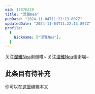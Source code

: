 ```yaml
---
mid: 17576229
title: "涅雅Nea"
pubDate: "2024-11-04T11:22:13.807Z"
updatedDate: "2024-11-04T11:22:13.807Z"
profile:
  {
    Nickname: ["涅雅Nea"],
  }
---
```


关注[涅雅Nea](https://space.bilibili.com/17576229)谢谢喵~ 关注[涅雅Nea](https://space.bilibili.com/17576229)谢谢喵~

## 此条目有待补充
你可以在[这里](https://github.com/Yuhanawa/VTuber.ICU/edit/master/src/content/v/涅雅Nea/index.md)编辑本文
